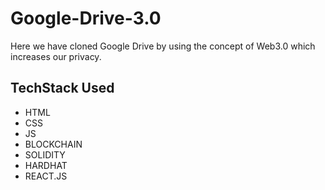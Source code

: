 # Google-Drive-3.0

Here we have cloned Google Drive by using the concept of Web3.0 which increases our privacy.

## TechStack Used

- HTML
- CSS
- JS
- BLOCKCHAIN
- SOLIDITY
- HARDHAT
- REACT.JS

